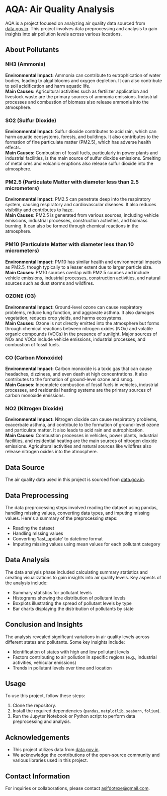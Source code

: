 # AQA: Air Quality Analysis

AQA is a project focused on analyzing air quality data sourced from [data.gov.in](https://data.gov.in/resource/real-time-air-quality-index-various-locations). This project involves data preprocessing and analysis to gain insights into air pollution levels across various locations.

## About Pollutants

### NH3 (Ammonia)
**Environmental Impact:** Ammonia can contribute to eutrophication of water bodies, leading to algal blooms and oxygen depletion. It can also contribute to soil acidification and harm aquatic life.  
**Main Causes:** Agricultural activities such as fertilizer application and livestock waste are the primary sources of ammonia emissions. Industrial processes and combustion of biomass also release ammonia into the atmosphere.

### SO2 (Sulfur Dioxide)
**Environmental Impact:** Sulfur dioxide contributes to acid rain, which can harm aquatic ecosystems, forests, and buildings. It also contributes to the formation of fine particulate matter (PM2.5), which has adverse health effects.  
**Main Causes:** Combustion of fossil fuels, particularly in power plants and industrial facilities, is the main source of sulfur dioxide emissions. Smelting of metal ores and volcanic eruptions also release sulfur dioxide into the atmosphere.

### PM2.5 (Particulate Matter with diameter less than 2.5 micrometers)
**Environmental Impact:** PM2.5 can penetrate deep into the respiratory system, causing respiratory and cardiovascular diseases. It also reduces visibility and contributes to haze.  
**Main Causes:** PM2.5 is generated from various sources, including vehicle emissions, industrial processes, construction activities, and biomass burning. It can also be formed through chemical reactions in the atmosphere.

### PM10 (Particulate Matter with diameter less than 10 micrometers)
**Environmental Impact:** PM10 has similar health and environmental impacts as PM2.5, though typically to a lesser extent due to larger particle size.  
**Main Causes:** PM10 sources overlap with PM2.5 sources and include vehicle emissions, industrial processes, construction activities, and natural sources such as dust storms and wildfires.

### OZONE (O3)
**Environmental Impact:** Ground-level ozone can cause respiratory problems, reduce lung function, and aggravate asthma. It also damages vegetation, reduces crop yields, and harms ecosystems.  
**Main Causes:** Ozone is not directly emitted into the atmosphere but forms through chemical reactions between nitrogen oxides (NOx) and volatile organic compounds (VOCs) in the presence of sunlight. Major sources of NOx and VOCs include vehicle emissions, industrial processes, and combustion of fossil fuels.

### CO (Carbon Monoxide)
**Environmental Impact:** Carbon monoxide is a toxic gas that can cause headaches, dizziness, and even death at high concentrations. It also contributes to the formation of ground-level ozone and smog.  
**Main Causes:** Incomplete combustion of fossil fuels in vehicles, industrial processes, and residential heating systems are the primary sources of carbon monoxide emissions.

### NO2 (Nitrogen Dioxide)
**Environmental Impact:** Nitrogen dioxide can cause respiratory problems, exacerbate asthma, and contribute to the formation of ground-level ozone and particulate matter. It also leads to acid rain and eutrophication.  
**Main Causes:** Combustion processes in vehicles, power plants, industrial facilities, and residential heating are the main sources of nitrogen dioxide emissions. Agricultural activities and natural sources like wildfires also release nitrogen oxides into the atmosphere.

## Data Source

The air quality data used in this project is sourced from [data.gov.in](https://data.gov.in/resource/real-time-air-quality-index-various-locations).

## Data Preprocessing

The data preprocessing steps involved reading the dataset using pandas, handling missing values, converting data types, and imputing missing values. Here's a summary of the preprocessing steps:

- Reading the dataset
- Handling missing values
- Converting 'last_update' to datetime format
- Imputing missing values using mean values for each pollutant category

## Data Analysis

The data analysis phase included calculating summary statistics and creating visualizations to gain insights into air quality levels. Key aspects of the analysis include:

- Summary statistics for pollutant levels
- Histograms showing the distribution of pollutant levels
- Boxplots illustrating the spread of pollutant levels by type
- Bar charts displaying the distribution of pollutants by state

## Conclusion and Insights

The analysis revealed significant variations in air quality levels across different states and pollutants. Some key insights include:

- Identification of states with high and low pollutant levels
- Factors contributing to air pollution in specific regions (e.g., industrial activities, vehicular emissions)
- Trends in pollutant levels over time and location

## Usage

To use this project, follow these steps:

1. Clone the repository.
2. Install the required dependencies (`pandas`, `matplotlib`, `seaborn`, `folium`).
3. Run the Jupyter Notebook or Python script to perform data preprocessing and analysis.

## Acknowledgements

- This project utilizes data from [data.gov.in](https://data.gov.in/).
- We acknowledge the contributions of the open-source community and various libraries used in this project.

## Contact Information

For inquiries or collaborations, please contact [asifdotexe@gmail.com](mailto:asifdotexe@gmail.com).
